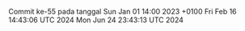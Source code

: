 Commit ke-55 pada tanggal Sun Jan 01 14:00 2023 +0100
Fri Feb 16 14:43:06 UTC 2024
Mon Jun 24 23:43:13 UTC 2024
